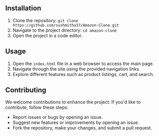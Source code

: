 ## Installation

1. Clone the repository: `git clone https://github.com/sushmitha37/Amazon-Clone.git`
2. Navigate to the project directory: `cd amazon-clone`
3. Open the project in a code editor.

## Usage

1. Open the `index.html` file in a web browser to access the main page.
2. Navigate through the site using the provided navigation links.
3. Explore different features such as product listings, cart, and search.

## Contributing

We welcome contributions to enhance the project. If you'd like to contribute, follow these steps:

- Report issues or bugs by opening an issue.
- Suggest new features or improvements by opening an issue.
- Fork the repository, make your changes, and submit a pull request.

